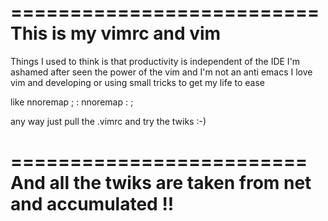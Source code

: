 ==========================
This is my vimrc and vim
==========================

Things I used to think is that productivity is independent of the IDE
I'm ashamed after seen the power of the vim and I'm not an anti emacs
I love vim and developing or using small tricks to get my life to ease

like
nnoremap ; :
nnoremap : ;

any way just pull the .vimrc and try the twiks
:-)

=========================
And all the twiks are taken from net and accumulated !!
=========================
